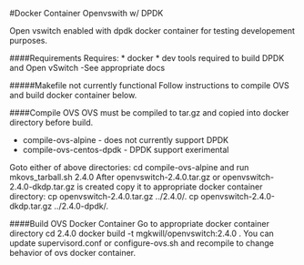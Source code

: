 #Docker Container Openvswith w/ DPDK 

Open vswitch enabled with dpdk docker container for testing developement purposes.

####Requirements
	Requires: 
	* docker
	* dev tools required to build DPDK and Open vSwitch -See appropriate docs

#####Makefile not currently functional
Follow instructions to compile OVS and build docker container below.

####Compile OVS 
OVS must be compiled to tar.gz and copied into docker directory before build.

* compile-ovs-alpine - does not currently support DPDK
* compile-ovs-centos-dpdk - DPDK support exerimental

Goto either of above directories:
	cd compile-ovs-alpine
and run 
	mkovs_tarball.sh 2.4.0
After openvswitch-2.4.0.tar.gz or openvswitch-2.4.0-dkdp.tar.gz is created
copy it to appropriate docker container directory:
	cp openvswitch-2.4.0.tar.gz ../2.4.0/.
	cp openvswitch-2.4.0-dkdp.tar.gz ../2.4.0-dpdk/.

####Build OVS Docker Container
Go to appropriate docker container directory
	cd 2.4.0
	docker build -t mgkwill/openvswitch:2.4.0 .
You can update supervisord.conf or configure-ovs.sh and recompile to 
change behavior of ovs docker container.
